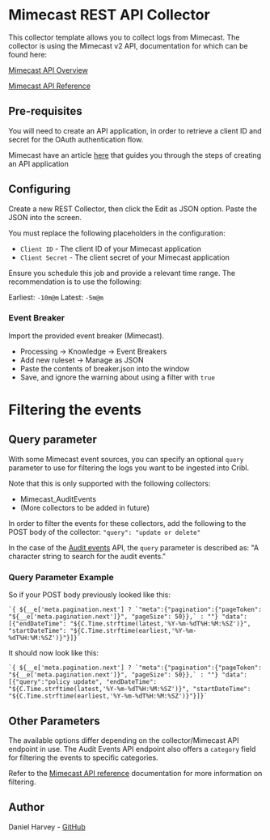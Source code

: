 # Mimecast REST API Collector

This collector template allows you to collect logs from Mimecast. 
The collector is using the Mimecast v2 API, documentation for which can be found here:

[Mimecast API Overview](https://developer.services.mimecast.com/api-overview)

[Mimecast API Reference](https://developer.services.mimecast.com/apis)

## Pre-requisites
You will need to create an API application, in order to retrieve a client ID and secret for the OAuth authentication flow.

Mimecast have an article [here](https://community.mimecast.com/s/article/api-integrations-managing-api-2-0-for-cloud-gateway) that guides you through the steps of creating an API application

## Configuring

Create a new REST Collector, then click the Edit as JSON option. Paste the JSON into the screen.

You must replace the following placeholders in the configuration:
* `Client ID` - The client ID of your Mimecast application
* `Client Secret` - The client secret of your Mimecast application

Ensure you schedule this job and provide a relevant time range. The recommendation is to use the following:

Earliest: `-10m@m`
Latest: `-5m@m`

### Event Breaker

Import the provided event breaker (Mimecast).

   - Processing -> Knowledge -> Event Breakers
   - Add new ruleset -> Manage as JSON
   - Paste the contents of breaker.json into the window
   - Save, and ignore the warning about using a filter with `true`

# Filtering the events
## Query parameter
With some Mimecast event sources, you can specify an optional `query` parameter to use for filtering the logs you want to be ingested into Cribl.

Note that this is only supported with the following collectors:
* Mimecast_AuditEvents
* (More collectors to be added in future)

In order to filter the events for these collectors, add the following to the POST body of the collector:
`"query": "update or delete"`

In the case of the [Audit events](https://developer.services.mimecast.com/docs/auditevents/1/routes/api/audit/get-audit-events/post) API, the `query` parameter is described as: "A character string to search for the audit events."

### Query Parameter Example
So if your POST body previously looked like this:
```
`{ ${__e['meta.pagination.next'] ? `"meta":{"pagination":{"pageToken": "${__e['meta.pagination.next']}", "pageSize": 50}},` : ""} "data": [{"endDateTime": "${C.Time.strftime(latest,'%Y-%m-%dT%H:%M:%SZ')}", "startDateTime": "${C.Time.strftime(earliest,'%Y-%m-%dT%H:%M:%SZ')}"}]}`
```

It should now look like this:
```
`{ ${__e['meta.pagination.next'] ? `"meta":{"pagination":{"pageToken": "${__e['meta.pagination.next']}", "pageSize": 50}},` : ""} "data": [{"query":"policy update", "endDateTime": "${C.Time.strftime(latest,'%Y-%m-%dT%H:%M:%SZ')}", "startDateTime": "${C.Time.strftime(earliest,'%Y-%m-%dT%H:%M:%SZ')}"}]}`
```

## Other Parameters
The available options differ depending on the collector/Mimecast API endpoint in use. The Audit Events API endpoint also offers a `category` field for filtering the events to specific categories.

Refer to the [Mimecast API reference](https://developer.services.mimecast.com/apis) documentation for more information on filtering.

## Author
Daniel Harvey - [GitHub](https://github.com/snags141)
